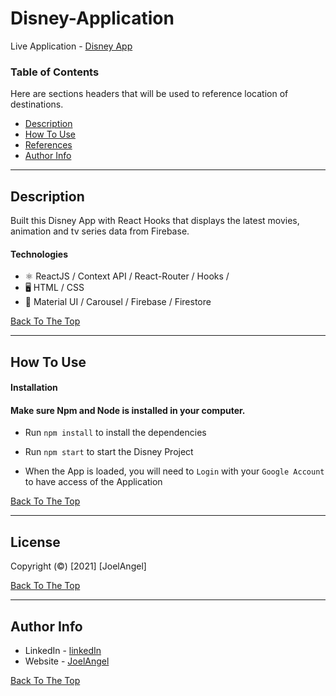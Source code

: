 # Disney-Application

Live Application - [Disney App](https://disney-joel.web.app/)

### Table of Contents

Here are sections headers that will be used to reference location of destinations.

- [Description](#description)
- [How To Use](#how-to-use)
- [References](#references)
- [Author Info](#author-info)

---

## Description

Built this Disney App with React Hooks that displays the latest movies, animation and tv series data from Firebase.

#### Technologies

- ⚛ ReactJS / Context API / React-Router / Hooks /
- 🖥 HTML / CSS
- 🎨 Material UI / Carousel / Firebase / Firestore

[Back To The Top](#Disney-Application)

---

## How To Use

#### Installation

#### Make sure Npm and Node is installed in your computer.

- Run `npm install` to install the dependencies

- Run `npm start` to start the Disney Project

- When the App is loaded, you will need to `Login` with your `Google Account` to have access of the Application

[Back To The Top](#Disney-Application)

---

## License

Copyright (©) [2021] [JoelAngel]

[Back To The Top](#Disney-Application)

---

## Author Info

- LinkedIn - [linkedIn](https://www.linkedin.com/in/joel-angel-/)
- Website - [JoelAngel](https://joelangel.web.app)

[Back To The Top](#Disney-Application)
